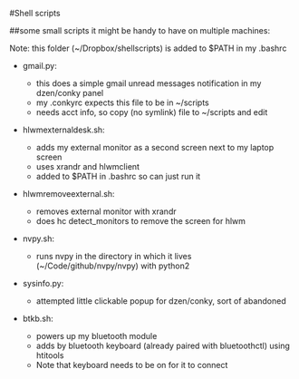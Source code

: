 #Shell scripts 

##some small scripts it might be handy to have on multiple machines:

Note: this folder (~/Dropbox/shellscripts) is added to $PATH in my .bashrc

* gmail.py:
    * this does a simple gmail unread messages notification in my dzen/conky panel
    * my .conkyrc expects this file to be in ~/scripts
    * needs acct info, so copy (no symlink) file to ~/scripts and edit

* hlwmexternaldesk.sh:
    * adds my external monitor as a second screen next to my laptop screen
    * uses xrandr and hlwmclient
    * added to $PATH in .bashrc so can just run it

* hlwmremoveexternal.sh:
    * removes external monitor with xrandr
    * does hc detect_monitors to remove the screen for hlwm

* nvpy.sh:
    * runs nvpy in the directory in which it lives (~/Code/github/nvpy/nvpy) with python2

* sysinfo.py:
    * attempted little clickable popup for dzen/conky, sort of abandoned

* btkb.sh:
    * powers up my bluetooth module
    * adds by bluetooth keyboard (already paired with bluetoothctl) using htitools
    * Note that keyboard needs to be on for it to connect
